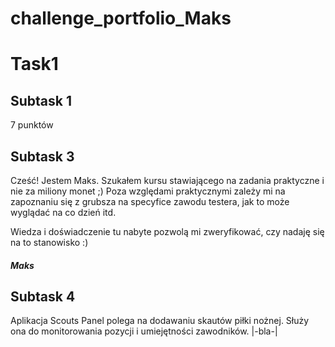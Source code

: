 # challenge_portfolio_Maks
# **Task1**
## Subtask 1
7 punktów
## Subtask 3
Cześć! Jestem Maks. Szukałem kursu stawiającego na zadania praktyczne i nie za miliony monet ;) Poza względami praktycznymi zależy mi na zapoznaniu się z grubsza na specyfice zawodu testera, jak to może wyglądać na co dzień itd. 

Wiedza i doświadczenie tu nabyte pozwolą mi zweryfikować, czy nadaję się na to stanowisko :)
#### **_Maks_**

## Subtask 4
Aplikacja Scouts Panel polega na dodawaniu skautów piłki nożnej. Służy ona do monitorowania pozycji i umiejętności zawodników.
|-bla-|
